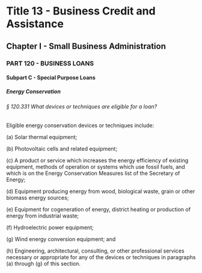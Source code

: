 
# Title 13 - Business Credit and Assistance
## Chapter I - Small Business Administration
### PART 120 - BUSINESS LOANS
#### Subpart C - Special Purpose Loans
##### Energy Conservation
###### § 120.331 What devices or techniques are eligible for a loan?

Eligible energy conservation devices or techniques include:

(a) Solar thermal equipment;

(b) Photovoltaic cells and related equipment;

(c) A product or service which increases the energy efficiency of existing equipment, methods of operation or systems which use fossil fuels, and which is on the Energy Conservation Measures list of the Secretary of Energy;

(d) Equipment producing energy from wood, biological waste, grain or other biomass energy sources;

(e) Equipment for cogeneration of energy, district heating or production of energy from industrial waste;

(f) Hydroelectric power equipment;

(g) Wind energy conversion equipment; and

(h) Engineering, architectural, consulting, or other professional services necessary or appropriate for any of the devices or techniques in paragraphs (a) through (g) of this section.

